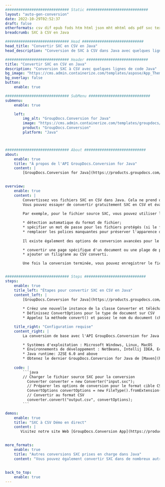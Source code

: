 ```yaml
---
############################# Static ############################
layout: "auto-gen-conversion"
date: 2022-10-29T02:52:37
draft: false
otherformats: csv dif epub fods htm html json mht mhtml ods pdf sxc tex tsv xlam xls xlsb xlsm xlsx xlt xltm xltx xml xps
breadcrumb: SXC à CSV en Java

############################# Head ############################
head_title: "Convertir SXC en CSV en Java"
head_description: "Conversion de SXC à CSV dans Java avec quelques lignes de code. Convertissez plus de 160 formats de fichiers à l'aide de l'API de conversion de documents GroupDocs pour Java"

############################# Header ############################
title: "Convertir SXC en CSV en Java"
description: "Conversion SXC à CSV avec quelques lignes de code Java"
bg_image: "https://cms.admin.containerize.com/templates/aspose/App_Themes/V3/images/bg/header1.png"
bg_overlay: false
button:
    enable: true

############################# SubMenu ############################
submenu:
    enable: true

    left:
        img_alt: "GroupDocs.Conversion for Java"
        image: "https://cms.admin.containerize.com/templates/groupdocs/images/product-logos/90x90-noborder/groupdocs-conversion-java.png"
        product: "GroupDocs.Conversion"
        platform: "Java"



############################# About ############################
about:
    enable: true
    title: "À propos de l'API GroupDocs.Conversion for Java"
    content: |
        [GroupDocs.Conversion for Java](https://products.groupdocs.com/conversion/java/) est une API de conversion de format de fichier avancée pour la conversion entre les formats d'image et de document populaires tels que Microsoft Office, OpenDocument, PDF, HTML, e-mail, CAO. et bien plus encore avec seulement quelques lignes de code. L'API native détecte automatiquement les formats des documents originaux et propose de nombreuses options de personnalisation des documents convertis. Outre la fonction d'extraction d'informations d'un document, il prend également en charge la mise en cache des résultats de conversion sur le disque local par défaut. Cependant, tout type de stockage de cache peut être pris en charge en implémentant les interfaces appropriées - Amazon S3, Dropbox, Google Drive, Windows Azure, Reddis ou tout autre.
    

overview:
    enable: true
    content: |
        Convertissez vos fichiers SXC en CSV dans Java. Cela ne prend que quelques lignes de code Java sur n'importe quelle plate-forme de votre choix, telle que Windows, Linux, macOS.
        Vous pouvez essayer de convertir gratuitement SXC en CSV et évaluer la qualité des résultats de conversion. En plus des scripts de conversion de fichiers simples, vous pouvez essayer des options plus sophistiquées pour charger le fichier source SXC et stocker la sortie CSV. 
        
        Par exemple, pour le fichier source SXC, vous pouvez utiliser les options de chargement suivantes :

        * détection automatique du format de fichier;
        * spécifier un mot de passe pour les fichiers protégés (si le format de fichier le prend en charge);
        * remplacer les polices manquantes pour préserver l'apparence du document.
        
        Il existe également des options de conversion avancées pour le fichier CSV :

        * convertir une page spécifique d'un document ou une plage de pages;
        * ajouter un filigrane au CSV converti.

        Une fois la conversion terminée, vous pouvez enregistrer le fichier CSV dans votre chemin de fichier local ou dans un stockage tiers tel que FTP, Amazon S3, Google Drive, Dropbox, etc. Veuillez noter - pour convertir SXC à CSV, vous n'avez pas besoin d'installer de logiciel supplémentaire, tel que MS Office, Open Office, Adobe Acrobat Reader, etc.


############################# Steps ############################
steps:
    enable: true
    title_left: "Étapes pour convertir SXC en CSV en Java"
    content_left: |
        [GroupDocs.Conversion for Java](https://products.groupdocs.com/conversion/java/) permet aux développeurs de convertir facilement le fichier SXC en CSV avec quelques lignes de code.
        
        * Créez une nouvelle instance de la classe Converter et téléchargez le fichier SXC avec le chemin complet
        * Définissez ConvertOptions pour le type de document sur CSV
        * Appelez la méthode convert() et passez le nom du document (chemin complet) et le format (CSV) en tant que paramètre

    title_right: "Configuration requise"
    content_right: |
        La conversion de base avec l'API GroupDocs.Conversion for Java peut être effectuée avec seulement quelques lignes de code. Nos API sont prises en charge sur toutes les principales plates-formes et systèmes d'exploitation. Avant d'exécuter le code ci-dessous, assurez-vous que les prérequis suivants sont installés sur votre système.

        * Systèmes d'exploitation : Microsoft Windows, Linux, MacOS
        * Environnements de développement : NetBeans, Intellij IDEA, Eclipse, etc.
        * Java runtime: J2SE 6.0 and above
        * Obtenez le dernier GroupDocs.Conversion for Java de [Maven](https://repository.groupdocs.com/webapp/#/artifacts/browse/tree/General/repo/com/groupdocs/groupdocs-conversion)
         
    code: |
        ```java    
        // Charger le fichier source SXC pour la conversion
          Converter converter = new Converter("input.sxc");
          // Préparer les options de conversion pour le format cible CSV
          ConvertOptions convertOptions = new FileType().fromExtension("csv").getConvertOptions();
          // Convertir au format CSV
          converter.convert("output.csv", convertOptions);
        ```

demos:
    enable: true
    title: "SXC à CSV Démo en direct"
    content: |
       Visitez notre site Web [GroupDocs.Conversion App](https://products.groupdocs.app/conversion/family) et essayez la conversion SXC à CSV maintenant. La démo gratuite présente les avantages suivants
          

more_formats:
    enable: true
    title: "Autres conversions SXC prises en charge dans Java"
    content: "Vous pouvez également convertir SXC dans de nombreux autres formats de fichiers. Veuillez consulter la liste ci-dessous."
       
       
back_to_top:
    enable: true
---
```

